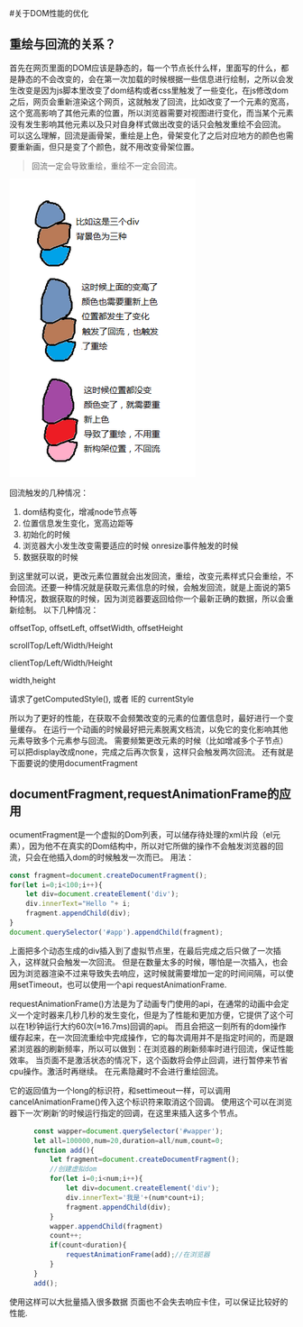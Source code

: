 #关于DOM性能的优化


## 重绘与回流的关系？

首先在网页里面的DOM应该是静态的，每一个节点长什么样，里面写的什么，都是静态的不会改变的，会在第一次加载的时候根据一些信息进行绘制，之所以会发生改变是因为js脚本里改变了dom结构或者css里触发了一些变化，在js修改dom之后，网页会重新渲染这个网页，这就触发了回流，比如改变了一个元素的宽高，这个宽高影响了其他元素的位置，所以浏览器需要对视图进行变化，而当某个元素没有发生影响其他元素以及只对自身样式做出改变的话只会触发重绘不会回流。 
可以这么理解，回流是画骨架，重绘是上色，骨架变化了之后对应地方的颜色也需要重新画，但只是变了个颜色，就不用改变骨架位置。 

> 回流一定会导致重绘，重绘不一定会回流。 

![what-is-front-end-dev](/images/reflux-redrawing.png) 

回流触发的几种情况： 
1. dom结构变化，增减node节点等 
2. 位置信息发生变化，宽高边距等 
3. 初始化的时候 
4. 浏览器大小发生改变需要适应的时候 onresize事件触发的时候 
5. 数据获取的时候

到这里就可以说，更改元素位置就会出发回流，重绘，改变元素样式只会重绘，不会回流。还要一种情况就是获取元素信息的时候，会触发回流，就是上面说的第5种情况，数据获取的时候，因为浏览器要返回给你一个最新正确的数据，所以会重新绘制。 
以下几种情况：

offsetTop, offsetLeft, offsetWidth, offsetHeight

scrollTop/Left/Width/Height

clientTop/Left/Width/Height

width,height

请求了getComputedStyle(), 或者 IE的 currentStyle

所以为了更好的性能，在获取不会频繁改变的元素的位置信息时，最好进行一个变量缓存。 
在运行一个动画的时候最好把元素脱离文档流，以免它的变化影响其他元素导致多个元素参与回流。 
需要频繁更改元素的时候（比如增减多个子节点）可以把display改成none，完成之后再次恢复，这样只会触发两次回流。 
还有就是下面要说的使用documentFragment


## documentFragment,requestAnimationFrame的应用
ocumentFragment是一个虚拟的Dom列表，可以储存待处理的xml片段（el元素），因为他不在真实的Dom结构中，所以对它所做的操作不会触发浏览器的回流，只会在他插入dom的时候触发一次而已。 
用法：

``` js
const fragment=document.createDocumentFragment();
for(let i=0;i<100;i++){
    let div=document.createElement('div');
    div.innerText="Hello "+ i;
    fragment.appendChild(div);
}
document.querySelector('#app').appendChild(fragment);
```
上面把多个动态生成的div插入到了虚拟节点里，在最后完成之后只做了一次插入，这样就只会触发一次回流。 
但是在数量太多的时候，哪怕是一次插入，也会因为浏览器渲染不过来导致失去响应，这时候就需要增加一定的时间间隔，可以使用setTimeout，也可以使用一个api 
requestAnimationFrame.

requestAnimationFrame()方法是为了动画专门使用的api，在通常的动画中会定义一个定时器来几秒几秒的发生变化，但是为了性能和更加方便，它提供了这个可以在1秒钟运行大约60次(≈16.7ms)回调的api。 
而且会把这一刻所有的dom操作缓存起来，在一次回流重绘中完成操作，它的每次调用并不是指定时间的，而是跟紧浏览器的刷新频率，所以可以做到：在浏览器的刷新频率时进行回流，保证性能效率。 
当页面不是激活状态的情况下，这个函数将会停止回调，进行暂停来节省cpu操作。激活时再继续。 
在元素隐藏时不会进行重绘回流。

它的返回值为一个long的标识符，和settimeout一样，可以调用cancelAnimationFrame()传入这个标识符来取消这个回调。 
使用这个可以在浏览器下一次’刷新’的时候运行指定的回调，在这里来插入这多个节点。

``` js
      const wapper=document.querySelector('#wapper');
      let all=100000,num=20,duration=all/num,count=0;
      function add(){
          let fragment=document.createDocumentFragment();
          //创建虚拟dom
          for(let i=0;i<num;i++){
              let div=document.createElement('div');
              div.innerText='我是'+(num*count+i);
              fragment.appendChild(div);
          }
          wapper.appendChild(fragment)
          count++;
          if(count<duration){
              requestAnimationFrame(add);//在浏览器
          }
      }
      add();
```
使用这样可以大批量插入很多数据 页面也不会失去响应卡住，可以保证比较好的性能.

 
